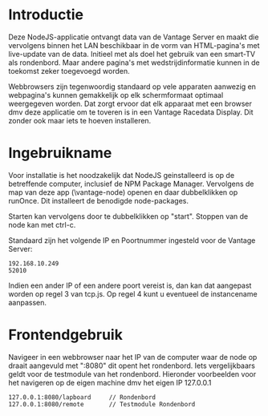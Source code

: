# Introductie

Deze NodeJS-applicatie ontvangt data van de Vantage Server en maakt die vervolgens binnen het LAN beschikbaar in de vorm van HTML-pagina's met live-update van de data. Initieel met als doel het gebruik van een smart-TV als rondenbord. Maar andere pagina's met wedstrijdinformatie kunnen in de toekomst zeker toegevoegd worden. 

Webbrowsers zijn tegenwoordig standaard op vele apparaten aanwezig en webpagina's kunnen gemakkelijk op elk schermformaat optimaal weergegeven worden. Dat zorgt ervoor dat elk apparaat met een browser dmv deze applicatie om te toveren is in een Vantage Racedata Display. Dit zonder ook maar iets te hoeven installeren.

# Ingebruikname

Voor installatie is het noodzakelijk dat NodeJS geinstalleerd is op de betreffende computer, inclusief de NPM Package Manager. Vervolgens de map van deze app (\vantage-node) openen en daar dubbelklikken op runOnce. Dit installeert de benodigde node-packages.

Starten kan vervolgens door te dubbelklikken op "start". Stoppen van de node kan met ctrl-c.

Standaard zijn het volgende IP en Poortnummer ingesteld voor de Vantage Server:

	192.168.10.249
	52010
	
Indien een ander IP of een andere poort vereist is, dan kan dat aangepast worden op regel 3 van tcp.js. Op regel 4 kunt u eventueel de instancename aanpassen.

# Frontendgebruik

Navigeer in een webbrowser naar het IP van de computer waar de node op draait aangevuld met ":8080" dit opent het rondenbord. Iets vergelijkbaars geldt voor de testmodule van het rondenbord. Hieronder voorbeelden voor het navigeren op de eigen machine dmv het eigen IP 127.0.0.1

	127.0.0.1:8080/lapboard		// Rondenbord
	127.0.0.1:8080/remote		// Testmodule Rondenbord
